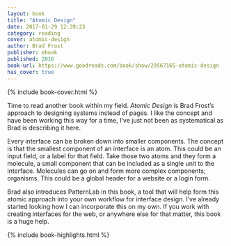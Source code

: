 ```yaml
---
layout: book
title: "Atomic Design"
date: 2017-01-29 12:39:23
category: reading
cover: atomic-design
author: Brad Frost
publisher: ebook
published: 2016
book-url: https://www.goodreads.com/book/show/29567165-atomic-design
has_cover: true
---
```

{% include book-cover.html %}

Time to read another book within my field. _Atomic Design_ is Brad Frost’s approach to designing systems instead of pages. I like the concept and have been working this way for a time, I’ve just not been as systematical as Brad is describing it here.

Every interface can be broken down into smaller components. The concept is that the smallest component of an interface is an atom. This could be an input field, or a label for that field. Take those two atoms and they form a molecule, a small component that can be included as a single unit to the interface. Molecules can go on and form more complex components; organisms. This could be a global header for a website or a login form.

Brad also introduces PatternLab in this book, a tool that will help form this atomic approach into your own workflow for interface design. I’ve already started looking how I can incorporate this on my own. If you work with creating interfaces for the web, or anywhere else for that matter, this book is a huge help.

{% include book-highlights.html %}
